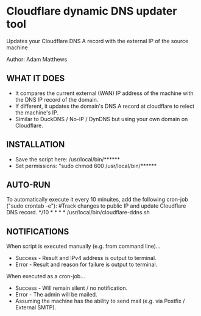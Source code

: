# Cloudflare dynamic DNS updater tool

Updates your Cloudflare DNS A record with the external IP of the source machine

Author: Adam Matthews

## WHAT IT DOES

- It compares the current external (WAN) IP address of the machine with the DNS IP record of the domain.
- If different, it updates the domain's DNS A record at cloudflare to relect the machine's IP.
- Similar to DuckDNS / No-IP / DynDNS but using your own domain on Cloudflare.

## INSTALLATION

- Save the script here: /usr/local/bin/******
- Set permissions: "sudo chmod 600 /usr/local/bin/******

## AUTO-RUN

To automatically execute it every 10 minuites, add the following cron-job ("sudo crontab -e"):
    #Track changes to public IP and update Cloudflare DNS record.
     */10 * * * * /usr/local/bin/cloudflare-ddns.sh

## NOTIFICATIONS

When script is executed manually (e.g. from command line)...
- Success - Result and IPv4 address is output to terminal.
- Error - Result and reason for failure is output to terminal.

When executed as a cron-job...
- Success - Will remain silent / no notification.
- Error - The admin will be mailed.
- Assuming the machine has the ability to send mail (e.g. via Postfix / External SMTP).
